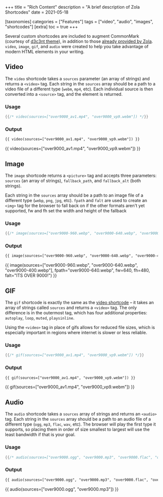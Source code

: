 +++
title = "Rich Content"
description = "A brief description of Zola Shortcodes"
date = 2021-05-18

[taxonomies]
categories = ["Features"]
tags = ["video", "audio", "images", "shortcodes"]
[extra]
toc = true
+++

Several custom shortcodes are included to augment CommonMark (courtesy of [d3c3nt theme](https://d3c3nt.figbert.com/posts/rich-content/)), in addition to those [already provided by Zola][built-in]. `video`, `image`, `gif`, and `audio` were created to help you take advantage of modern HTML elements in your writing.

<!-- more -->

## Video

The `video` shortcode takes a `sources` parameter (an array of strings)
and returns a `<video>` tag. Each string in the `sources` array should
be a path to a video file of a different type (`webm`, `mp4`, etc). Each
individual source is then converted into a `<source>` tag, and the
element is returned.

### Usage
```rs
{{/* video(sources=["over9000_av1.mp4", "over9000_vp9.webm"]) */}}
```
### Output
```html
{{ video(sources=["over9000_av1.mp4", "over9000_vp9.webm"]) }}
```
{{ video(sources=["over9000_av1.mp4", "over9000_vp9.webm"]) }}

## Image

The `image` shortcode returns a `<picture>` tag and accepts three
parameters: `sources` (an array of strings), `fallback_path`, and
`fallback_alt` (both strings).

Each string in the `sources` array should be a path to an image file of
a different type (`webp`, `png`, `jpg`, etc). `fpath` and
`falt` are used to create an `<img>` tag for the browser to fall
back on if the other formats aren't yet supported, fw and fh set the width and height of the fallback

### Usage
```rs
{{/* image(sources=["over9000-960.webp", "over9000-640.webp", "over9000-400.webp"], fpath="over9000-640.webp", fw=640, fh=480, falt="ITS OVER 9000!") */}}
```
### Output
```html
{{ image(sources=["over9000-960.webp", "over9000-640.webp", "over9000-400.webp"], fpath="over9000-640.webp", fw=640, fh=480, falt="ITS OVER 9000!") }}
```
{{ image(sources=["over9000-960.webp", "over9000-640.webp", "over9000-400.webp"], fpath="over9000-640.webp", fw=640, fh=480, falt="ITS OVER 9000!") }}

## GIF

The `gif` shortcode is exactly the same as the [video shortcode][video]
– it takes an array of strings called `sources` and returns a
`<video>` tag. The only difference is in the outermost tag, which has
four additional properties: `autoplay`, `loop`, `muted`, `playsinline`.

Using the `<video>` tag in place of gifs allows for reduced file sizes,
which is especially important in regions where internet is slower or
less reliable.

### Usage
```rs
{{/* gif(sources=["over9000_av1.mp4", "over9000_vp9.webm"]) */}}
```
### Output
```html
{{ gif(sources=["over9000_av1.mp4", "over9000_vp9.webm"]) }}
```
{{ gif(sources=["over9000_av1.mp4", "over9000_vp9.webm"]) }}

## Audio

The `audio` shortcode takes a `sources` array of strings and returns an
`<audio>` tag. Each string in the `sources` array should be a path to an
audio file of a different type (`ogg`, `mp3`, `flac`, `wav`, etc).
The browser will play the first type it supports, so placing them in order of size smallest to largest will use the least bandwidth if that is your goal.

### Usage
```rs
{{/* audio(sources=["over9000.ogg", "over9000.mp3", "over9000.flac", "over9000.wav"]) */}}
```
### Output
```html
{{ audio(sources=["over9000.ogg", "over9000.mp3", "over9000.flac", "over9000.wav"]) }}
```
{{ audio(sources=["over9000.ogg", "over9000.mp3"]) }}

[built-in]: https://www.getzola.org/documentation/content/shortcodes/#built-in-shortcodes
[video]: @/overview-rich-content/index.md#video
